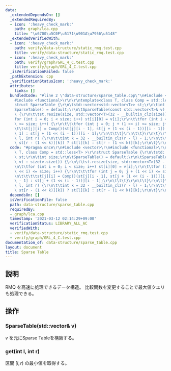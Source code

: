 ```yaml
---
data:
  _extendedDependsOn: []
  _extendedRequiredBy:
  - icon: ':heavy_check_mark:'
    path: graph/lca.cpp
    title: "\u6700\u5C0F\u5171\u901A\u7956\u5148"
  _extendedVerifiedWith:
  - icon: ':heavy_check_mark:'
    path: verify/data-structure/static_rmq.test.cpp
    title: verify/data-structure/static_rmq.test.cpp
  - icon: ':heavy_check_mark:'
    path: verify/graph/GRL_4_C.test.cpp
    title: verify/graph/GRL_4_C.test.cpp
  _isVerificationFailed: false
  _pathExtension: cpp
  _verificationStatusIcon: ':heavy_check_mark:'
  attributes:
    links: []
  bundledCode: "#line 2 \"data-structure/sparse_table.cpp\"\n#include <vector>\r\n\
    #include <functional>\r\n\r\ntemplate<class T, class Comp = std::less<T> >\r\n\
    struct SparseTable {\r\n\tstd::vector<std::vector<T>> st;\r\n\tint size;\r\n\t\
    SparseTable() = default;\r\n\tSparseTable(const std::vector<T>& v) : size(v.size())\
    \ {\r\n\t\tst.resize(size, std::vector<T>(32 - __builtin_clz(size)));\r\n\t\t\
    for (int i = 0; i < size; i++) st[i][0] = v[i];\r\n\t\tfor (int i = 1; (1 << i)\
    \ <= size; i++) {\r\n\t\t\tfor (int j = 0; j + (1 << i) <= size; j++) {\r\n\t\t\
    \t\tst[j][i] = Comp()(st[j][i - 1], st[j + (1 << (i - 1))][i - 1]) ? st[j][i -\
    \ 1] : st[j + (1 << (i - 1))][i - 1];\r\n\t\t\t}\r\n\t\t}\r\n\t}\r\n\tT get(int\
    \ l, int r) {\r\n\t\tint k = 32 - __builtin_clz(r - l) - 1;\r\n\t\treturn Comp()(st[l][k],\
    \ st[r - (1 << k)][k]) ? st[l][k] : st[r - (1 << k)][k];\r\n\t}\r\n};\n"
  code: "#pragma once\r\n#include <vector>\r\n#include <functional>\r\n\r\ntemplate<class\
    \ T, class Comp = std::less<T> >\r\nstruct SparseTable {\r\n\tstd::vector<std::vector<T>>\
    \ st;\r\n\tint size;\r\n\tSparseTable() = default;\r\n\tSparseTable(const std::vector<T>&\
    \ v) : size(v.size()) {\r\n\t\tst.resize(size, std::vector<T>(32 - __builtin_clz(size)));\r\
    \n\t\tfor (int i = 0; i < size; i++) st[i][0] = v[i];\r\n\t\tfor (int i = 1; (1\
    \ << i) <= size; i++) {\r\n\t\t\tfor (int j = 0; j + (1 << i) <= size; j++) {\r\
    \n\t\t\t\tst[j][i] = Comp()(st[j][i - 1], st[j + (1 << (i - 1))][i - 1]) ? st[j][i\
    \ - 1] : st[j + (1 << (i - 1))][i - 1];\r\n\t\t\t}\r\n\t\t}\r\n\t}\r\n\tT get(int\
    \ l, int r) {\r\n\t\tint k = 32 - __builtin_clz(r - l) - 1;\r\n\t\treturn Comp()(st[l][k],\
    \ st[r - (1 << k)][k]) ? st[l][k] : st[r - (1 << k)][k];\r\n\t}\r\n};"
  dependsOn: []
  isVerificationFile: false
  path: data-structure/sparse_table.cpp
  requiredBy:
  - graph/lca.cpp
  timestamp: '2021-03-12 02:14:29+09:00'
  verificationStatus: LIBRARY_ALL_AC
  verifiedWith:
  - verify/data-structure/static_rmq.test.cpp
  - verify/graph/GRL_4_C.test.cpp
documentation_of: data-structure/sparse_table.cpp
layout: document
title: Sparse Table
---
```


## 説明
RMQ を高速に処理できるデータ構造。
比較関数を変更することで最大値クエリも処理できる。

## 操作
### SparseTable(std::vector<T>& v)
$v$ を元にSparse Tableを構築する。
### get(int l, int r)
区間 $[l,r)$ の最小値を取得する。
